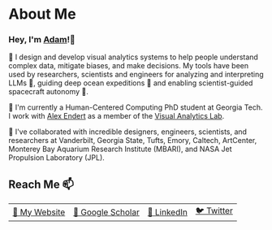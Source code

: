 # About Me

### Hey, I'm [Adam](https://adamcoscia.com)!👋 

👀 I design and develop visual analytics systems to help people understand complex data, mitigate biases, and make decisions. My tools have been used by researchers, scientists and engineers for analyzing and interpreting LLMs 🤖, guiding deep ocean expeditions 🌊 and enabling scientist-guided spacecraft autonomy 🚀.

🌱 I'm currently a Human-Centered Computing PhD student at Georgia Tech. I work with [Alex Endert](https://va.gatech.edu/endert/) as a member of the [Visual Analytics Lab](https://gtvalab.github.io/).

💞️ I've collaborated with incredible designers, engineers, scientists, and researchers at Vanderbilt, Georgia State, Tufts, Emory, Caltech, ArtCenter, Monterey Bay Aquarium Research Institute (MBARI), and NASA Jet Propulsion Laboratory (JPL).

## Reach Me 📫

<table>
  <tr>
    <td><a href="https://adamcoscia.com" target="_blank">🪪 My Website</a></td>
    <td><a href="https://scholar.google.com/citations?hl=en&user=diVuti8AAAAJ" target="_blank">📜 Google Scholar</a></td>
    <td><a href="https://www.linkedin.com/in/adam-coscia/" target="_blank">🤝 LinkedIn</a></td>
    <td><a href="https://twitter.com/AdamCoscia" target="_blank">🐦 Twitter</a></td>
  </tr>
</table>
